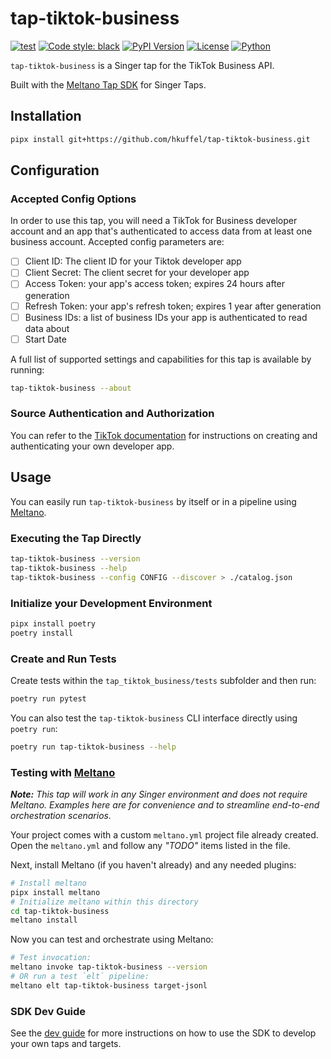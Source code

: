 # tap-tiktok-business

[![test](https://github.com/hkuffel/tap-tiktok-business/actions/workflows/ci_workflow.yml/badge.svg)](https://github.com/hkuffel/tap-tiktok-business/actions/workflows/ci_workflow.yml)
[![Code style: black](https://img.shields.io/badge/code%20style-black-000000.svg)](https://github.com/psf/black)
[![PyPI Version](https://img.shields.io/pypi/v/tap-tiktok-business?style=flat)](https://pypi.org/project/tap-tiktok-business/)
[![License](https://img.shields.io/pypi/l/tap-tiktok-business)](LICENSE.md)
[![Python](https://img.shields.io/pypi/pyversions/tap-tiktok-business)](https://pypi.org/project/tap-tiktok-business/)

`tap-tiktok-business` is a Singer tap for the TikTok Business API.

Built with the [Meltano Tap SDK](https://sdk.meltano.com) for Singer Taps.

## Installation

```bash
pipx install git+https://github.com/hkuffel/tap-tiktok-business.git
```

## Configuration

### Accepted Config Options
In order to use this tap, you will need a TikTok for Business developer account and an app that's authenticated to access data from at least one business account. Accepted config parameters are:

- [ ] Client ID: The client ID for your Tiktok developer app
- [ ] Client Secret: The client secret for your developer app
- [ ] Access Token: your app's access token; expires 24 hours after generation
- [ ] Refresh Token: your app's refresh token; expires 1 year after generation
- [ ] Business IDs: a list of business IDs your app is authenticated to read data about
- [ ] Start Date

A full list of supported settings and capabilities for this
tap is available by running:

```bash
tap-tiktok-business --about
```

### Source Authentication and Authorization

You can refer to the [TikTok documentation](https://ads.tiktok.com/marketing_api/docs?id=1702716474845185) for instructions on creating and authenticating your own developer app.

## Usage

You can easily run `tap-tiktok-business` by itself or in a pipeline using [Meltano](https://meltano.com/).

### Executing the Tap Directly

```bash
tap-tiktok-business --version
tap-tiktok-business --help
tap-tiktok-business --config CONFIG --discover > ./catalog.json
```

### Initialize your Development Environment

```bash
pipx install poetry
poetry install
```

### Create and Run Tests

Create tests within the `tap_tiktok_business/tests` subfolder and
  then run:

```bash
poetry run pytest
```

You can also test the `tap-tiktok-business` CLI interface directly using `poetry run`:

```bash
poetry run tap-tiktok-business --help
```

### Testing with [Meltano](https://www.meltano.com)

_**Note:** This tap will work in any Singer environment and does not require Meltano.
Examples here are for convenience and to streamline end-to-end orchestration scenarios._

Your project comes with a custom `meltano.yml` project file already created. Open the `meltano.yml` and follow any _"TODO"_ items listed in
the file.

Next, install Meltano (if you haven't already) and any needed plugins:

```bash
# Install meltano
pipx install meltano
# Initialize meltano within this directory
cd tap-tiktok-business
meltano install
```

Now you can test and orchestrate using Meltano:

```bash
# Test invocation:
meltano invoke tap-tiktok-business --version
# OR run a test `elt` pipeline:
meltano elt tap-tiktok-business target-jsonl
```

### SDK Dev Guide

See the [dev guide](https://sdk.meltano.com/en/latest/dev_guide.html) for more instructions on how to use the SDK to 
develop your own taps and targets.
